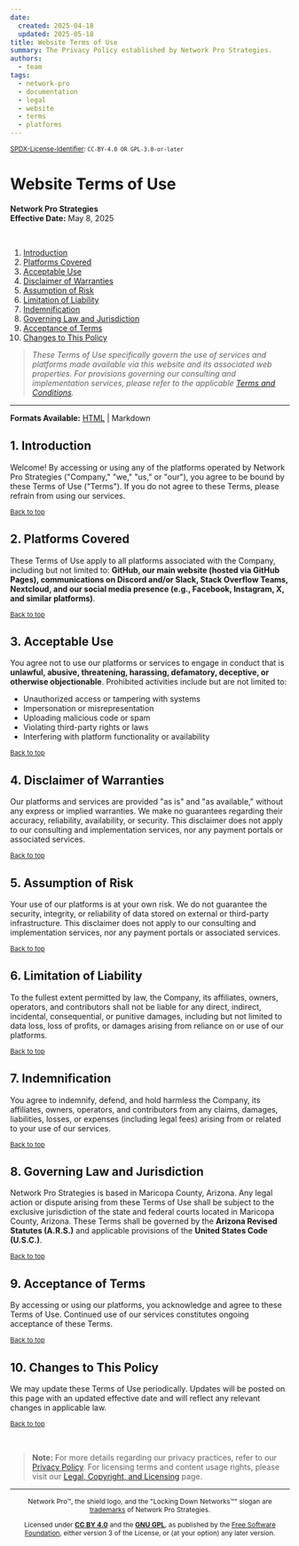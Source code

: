 ```yaml
---
date:
  created: 2025-04-18
  updated: 2025-05-18
title: Website Terms of Use
summary: The Privacy Policy established by Network Pro Strategies.
authors:
  - team
tags:
  - network-pro
  - documentation
  - legal
  - website
  - terms
  - platforms
---
```


<sup>[SPDX-License-Identifier](https://spdx.dev/learn/handling-license-info/):
`CC-BY-4.0 OR GPL-3.0-or-later`</sup>

<a name="top"></a>

# Website Terms of Use

**Network Pro Strategies**  
**Effective Date:** May 8, 2025

&nbsp;

1. [Introduction](#1-introduction)
2. [Platforms Covered](#2-platforms-covered)
3. [Acceptable Use](#3-acceptable-use)
4. [Disclaimer of Warranties](#4-disclaimer-of-warranties)
5. [Assumption of Risk](#5-assumption-of-risk)
6. [Limitation of Liability](#6-limitation-of-liability)
7. [Indemnification](#7-indemnification)
8. [Governing Law and Jurisdiction](#8-governing-law-and-jurisdiction)
9. [Acceptance of Terms](#9-acceptance-of-terms)
10. [Changes to This Policy](#10-changes-to-this-policy)

> _These Terms of Use specifically govern the use of services and platforms made available via this website and its associated web properties. For provisions governing our consulting and implementation services, please refer to the applicable [Terms and Conditions](https://netwk.pro/terms-conditions)._

---

**Formats Available:** [HTML](https://netwk.pro/terms-of-use) | <span class="visited">Markdown</span>

<a name="#1-introduction"></a>

## 1. Introduction

Welcome! By accessing or using any of the platforms operated by Network Pro Strategies ("Company," "we," "us," or "our"), you agree to be bound by these Terms of Use ("Terms"). If you do not agree to these Terms, please refrain from using our services.

<sub>[Back to top](#top)</sub>

<a name="#2-platforms-covered"></a>

## 2. Platforms Covered

These Terms of Use apply to all platforms associated with the Company, including but not limited to: **GitHub, our main website (hosted via GitHub Pages), communications on Discord and/or Slack, Stack Overflow Teams, Nextcloud, and our social media presence (e.g., Facebook, Instagram, X, and similar platforms)**.

<sub>[Back to top](#top)</sub>

<a name="#3-acceptable-use"></a>

## 3. Acceptable Use

You agree not to use our platforms or services to engage in conduct that is **unlawful, abusive, threatening, harassing, defamatory, deceptive, or otherwise objectionable**. Prohibited activities include but are not limited to:

- Unauthorized access or tampering with systems
- Impersonation or misrepresentation
- Uploading malicious code or spam
- Violating third-party rights or laws
- Interfering with platform functionality or availability

<sub>[Back to top](#top)</sub>

<a name="#4-disclaimer-of-warranties"></a>

## 4. Disclaimer of Warranties

Our platforms and services are provided "as is" and "as available," without any express or implied warranties. We make no guarantees regarding their accuracy, reliability, availability, or security. This disclaimer does not apply to our consulting and implementation services, nor any payment portals or associated services.

<sub>[Back to top](#top)</sub>

<a name="#5-assumption-of-risk"></a>

## 5. Assumption of Risk

Your use of our platforms is at your own risk. We do not guarantee the security, integrity, or reliability of data stored on external or third-party infrastructure. This disclaimer does not apply to our consulting and implementation services, nor any payment portals or associated services.

<sub>[Back to top](#top)</sub>

<a name="#6-limitation-of-liability"></a>

## 6. Limitation of Liability

To the fullest extent permitted by law, the Company, its affiliates, owners, operators, and contributors shall not be liable for any direct, indirect, incidental, consequential, or punitive damages, including but not limited to data loss, loss of profits, or damages arising from reliance on or use of our platforms.

<sub>[Back to top](#top)</sub>

<a name="#7-indemnification"></a>

## 7. Indemnification

You agree to indemnify, defend, and hold harmless the Company, its affiliates, owners, operators, and contributors from any claims, damages, liabilities, losses, or expenses (including legal fees) arising from or related to your use of our services.

<sub>[Back to top](#top)</sub>

<a name="#8-governing-law-and-jurisdiction"></a>

## 8. Governing Law and Jurisdiction

Network Pro Strategies is based in Maricopa County, Arizona. Any legal action or dispute arising from these Terms of Use shall be subject to the exclusive jurisdiction of the state and federal courts located in Maricopa County, Arizona. These Terms shall be governed by the **Arizona Revised Statutes (A.R.S.)** and applicable provisions of the **United States Code (U.S.C.)**.

<sub>[Back to top](#top)</sub>

<a name="#9-acceptance-of-terms"></a>

## 9. Acceptance of Terms

By accessing or using our platforms, you acknowledge and agree to these Terms of Use. Continued use of our services constitutes ongoing acceptance of these Terms.

<sub>[Back to top](#top)</sub>

<a name="#10-changes-to-this-policy"></a>

## 10. Changes to This Policy

We may update these Terms of Use periodically. Updates will be posted on this page with an updated effective date and will reflect any relevant changes in applicable law.

<sub>[Back to top](#top)</sub>

&nbsp;

<a name="moredetails"></a>

> **Note:** For more details regarding our privacy practices, refer to our [Privacy Policy](https://netwk.pro/privacy). For licensing terms and content usage rights, please visit our [Legal, Copyright, and Licensing](https://netwk.pro/license) page.

---

<div style="font-size: 12px; text-align: center;">

<p>Network Pro&trade;, the shield logo, and the "Locking Down Networks&trade;" slogan are <a href="https://netwk.pro/license#trademark" target="_self">trademarks</a> of Network Pro Strategies.</p>

<p>Licensed under <a href="https://netwk.pro/license#cc-by" target="_self"><strong>CC BY 4.0</strong></a> and the <a href="https://netwk.pro/license#gnu-gpl" target="_self"><strong>GNU GPL</strong></a>, as published by the <a rel="noopener noreferrer" href="https://fsf.org" target="_blank">Free Software Foundation</a>, either version 3 of the License, or (at your option) any later version.</p>

</div>
